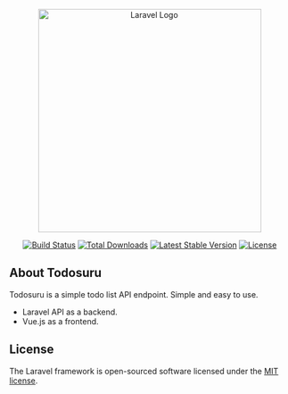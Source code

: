 <p align="center"><a href="https://laravel.com" target="_blank"><img src="https://svgshare.com/i/ubK.svg" width="400" alt="Laravel Logo"></a></p>

<p align="center">
<a href="https://github.com/laravel/framework/actions"><img src="https://github.com/laravel/framework/workflows/tests/badge.svg" alt="Build Status"></a>
<a href="https://packagist.org/packages/laravel/framework"><img src="https://img.shields.io/packagist/dt/laravel/framework" alt="Total Downloads"></a>
<a href="https://packagist.org/packages/laravel/framework"><img src="https://img.shields.io/packagist/v/laravel/framework" alt="Latest Stable Version"></a>
<a href="https://packagist.org/packages/laravel/framework"><img src="https://img.shields.io/packagist/l/laravel/framework" alt="License"></a>
</p>

## About Todosuru

Todosuru is a simple todo list API endpoint. Simple and easy to use.
- Laravel API as a backend.
- Vue.js as a frontend.

## License

The Laravel framework is open-sourced software licensed under the [MIT license](https://opensource.org/licenses/MIT).
